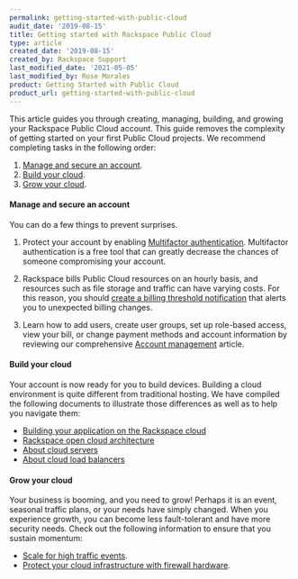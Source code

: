 ```yaml
---
permalink: getting-started-with-public-cloud
audit_date: '2019-08-15'
title: Getting started with Rackspace Public Cloud
type: article
created_date: '2019-08-15'
created_by: Rackspace Support
last_modified_date: '2021-05-05'
last_modified_by: Rose Morales
product: Getting Started with Public Cloud
product_url: getting-started-with-public-cloud
---
```


This article guides you through creating, managing, building, and growing your
Rackspace Public Cloud account. This guide removes the complexity of getting
started on your first Public Cloud projects. We recommend completing tasks in
the following order:

1. [Manage and secure an account](#manage-and-secure-an-account).
2. [Build your cloud](#build-your-cloud).
3. [Grow your cloud](#grow-your-cloud).

#### Manage and secure an account

You can do a few things to prevent surprises.

1. Protect your account by enabling [Multifactor authentication](/support/how-to/multifactor-authentication-from-the-cloud-control-panel/).
   Multifactor authentication is a free tool that can greatly decrease the chances
   of someone compromising your account.

2. Rackspace bills Public Cloud resources on an hourly basis, and resources such as
   file storage and traffic can have varying costs. For this reason, you should
   [create a billing threshold notification](/support/how-to/billing-services-overview/#set-a-billing-threshold/)
   that alerts you to unexpected billing changes.

3. Learn how to add users, create user groups, set up role-based access, view your bill,
   or change payment methods and account information by reviewing our comprehensive
   [Account management](/support/how-to/account-management/) article.

#### Build your cloud

Your account is now ready for you to build devices. Building a cloud environment is
quite different from traditional hosting. We have compiled the following documents
to illustrate those differences as well as to help you navigate them:

- [Building your application on the Rackspace cloud](/support/how-to/build-your-application-on-the-rackspace-cloud/)
- [Rackspace open cloud architecture](/support/how-to/rackspace-open-cloud-reference-architecture/)
- [About cloud servers](/support/how-to/cloud-servers/)
- [About cloud load balancers](/support/how-to/cloud-load-balancers/)

#### Grow your cloud

Your business is booming, and you need to grow! Perhaps it is an event, seasonal
traffic plans, or your needs have simply changed. When you experience growth, you
can become less fault-tolerant and have more security needs. Check out the following
information to ensure that you sustain momentum:

- [Scale for high traffic events](/support/how-to/prepare-for-high-traffic-events/).
- [Protect your cloud infrastructure with firewall hardware](/support/how-to/rackconnect/).
